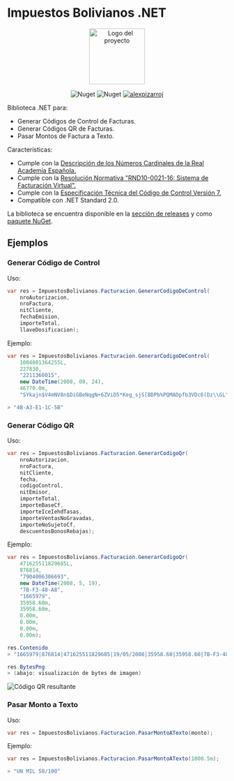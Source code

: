 # Impuestos Bolivianos .NET

<div align="center">
<img src="icons/logo.png" alt="Logo del proyecto" width="128"><br/>

![Nuget](https://img.shields.io/nuget/v/ImpuestosBolivianos)
![Nuget](https://img.shields.io/nuget/dt/ImpuestosBolivianos)
[![alexpizarroj](https://circleci.com/gh/alexpizarroj/ImpuestosBolivianos.Net.svg?style=shield)](https://app.circleci.com/pipelines/github/alexpizarroj/ImpuestosBolivianos.Net)
</div>


Biblioteca .NET para:
* Generar Códigos de Control de Facturas.
* Generar Códigos QR de Facturas.
* Pasar Montos de Factura a Texto.

Características:
* Cumple con la [Descripción de los Números Cardinales de la Real Academia Española.](docs/CriteriosNrosCardinales2005.pdf)
* Cumple con la [Resolución Normativa "RND10-0021-16: Sistema de Facturación Virtual".](docs/RND10-0021-16.pdf)
* Cumple con la [Especificación Técnica del Código de Control Versión 7.](docs/CodigoControlV2007.pdf)
* Compatible con .NET Standard 2.0.

La biblioteca se encuentra disponible en la [sección de releases](https://github.com/alexpizarroj/ImpuestosBolivianos.Net/releases) y como [paquete NuGet](https://www.nuget.org/packages/ImpuestosBolivianos/).

## Ejemplos

### Generar Código de Control

Uso:

```csharp
var res = ImpuestosBolivianos.Facturacion.GenerarCodigoDeControl(
    nroAutorizacion,
    nroFactura,
    nitCliente,
    fechaEmision,
    importeTotal,
    llaveDosificacion);
```

Ejemplo:

```csharp
var res = ImpuestosBolivianos.Facturacion.GenerarCodigoDeControl(
    1004001364255L,
    227830,
    "2211360015",
    new DateTime(2008, 08, 24),
    46770.0m,
    "SYkajn$V4mNV8n$DiGBeNqgN+6ZViD5*Keg_sjS[BDPb%PQMADpfb3VDc6(Dz\\GL");

> "4B-A3-E1-1C-5B"
```

### Generar Código QR

Uso:

```csharp
var res = ImpuestosBolivianos.Facturacion.GenerarCodigoQr(
    nroAutorizacion,
    nroFactura,
    nitCliente,
    fecha,
    codigoControl,
    nitEmisor,
    importeTotal,
    importeBaseCf,
    importeIceIehdTasas,
    importeVentasNoGravadas,
    importeNoSujetoCf,
    descuentosBonosRebajas);
```

Ejemplo:

```csharp
var res = ImpuestosBolivianos.Facturacion.GenerarCodigoQr(
    471625511829685L,
    876814,
    "7904006306693",
    new DateTime(2008, 5, 19),
    "7B-F3-48-A8",
    "1665979",
    35958.60m,
    35958.60m,
    0.00m,
    0.00m,
    0.00m,
    0.00m);

res.Contenido
> "1665979|876814|471625511829685|19/05/2008|35958.60|35958.60|7B-F3-48-A8|7904006306693|0|0|0|0"

res.BytesPng
> (abajo: visualización de bytes de imagen)
```

![Código QR resultante](docs/README-sample02-output.png)

### Pasar Monto a Texto

Uso:

```csharp
var res = ImpuestosBolivianos.Facturacion.PasarMontoATexto(monto);
```

Ejemplo:

```csharp
var res = ImpuestosBolivianos.Facturacion.PasarMontoATexto(1000.5m);

> "UN MIL 50/100"
```
